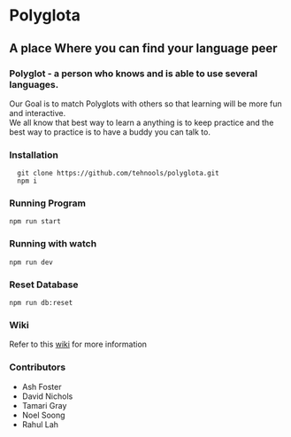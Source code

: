 # Polyglota

## A place Where you can find your language peer

### Polyglot - a person who knows and is able to use several languages.  

Our Goal is to match Polyglots with others so that learning will be more fun and interactive.  
We all know that best way to learn a anything is to keep practice and the best way to practice is to have a buddy you can talk to.  

### Installation
```
  git clone https://github.com/tehnools/polyglota.git
  npm i
```

### Running Program
```npm run start```
### Running with watch
```npm run dev```

### Reset Database
```npm run db:reset```

### Wiki
Refer to this [wiki](https://github.com/tehnools/polyglota/wiki) for more information

### Contributors
* Ash Foster
* David Nichols
* Tamari Gray
* Noel Soong
* Rahul Lah
